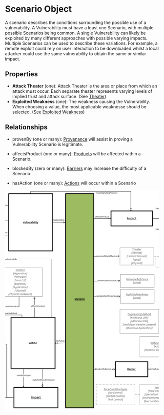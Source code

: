# Scenario Object

A scenario describes the conditions surrounding the possible use of a vulnerability. A Vulnerability must have a least one Scenario, with multiple possible Scenarios being common. A single Vulnerability can likely be exploited by many different approaches with possible varying impacts. Multiple Scenarios can be used to describe these variations. For example, a remote exploit could rely on user interaction to be downloaded whilst a local attacker could use the same vulnerability to obtain the same or similar impact.

## Properties
- **Attack Theater** (one): Attack Theater is the area or place from which an attack must occur. Each separate theater represents varying levels of implied trust and attack surface. (See [Theater](../values/theater.md))
- **Exploited Weakness** (one): The weakness causing the Vulnerability. When choosing a value, the most applicable weaknesse should be selected. (See [Exploited Weakness](../values/exploited-weakness.md))


## Relationships

* provenBy (one or many):  [Provenance](provenance.md) will assist in proving a Vulnerability Scenario is legitimate. 

* affectsProduct (one or many): [Products](product.md) will be affected within a Scenario.

* blockedBy (zero or many): [Barriers](barrier.md) may increase the difficulty of a Scenario.

* hasAction (one or many): [Actions](action.md) will occur within a Scenario

![Scenario Graph](../figures/graphsnippets/ScenarioSnippet.png "Scenario Graph")